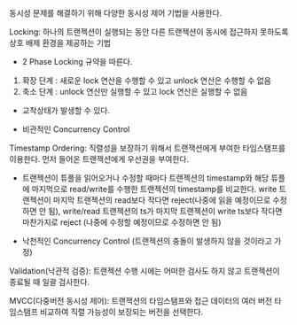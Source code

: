 

동시성 문제를 해결하기 위해 다양한 동시성 제어 기법을 사용한다.

Locking: 
하나의 트랜젝션이 실행되는 동안 다른 트랜젝션이 동시에 접근하지 못하도록 상호 배제 환경을 제공하는 기법

  - 2 Phase Locking 규약을 따른다.
  1) 확장 단계 : 새로운 lock 연산을 수행할 수 있고 unlock 연산은 수행할 수 없음
  2) 축소 단계 : unlock 연산만 실행할 수 있고 lock 연산은 실행할 수 없음

  - 교착상태가 발생할 수 있다.

  - 비관적인 Concurrency Control

Timestamp Ordering:
직렬성을 보장하기 위해서 트랜잭션에게 부여한 타임스탬프를 이용한다. 먼저 들어온 트랜젝션에게 우선권을 부여한다.

  - 트랜젝션이 튜플을 읽어오거나 수정할 때마다 트랜젝션의 timestamp와 해당 튜플에 마지먹으로 read/write를 수행한 트랜젝션의 timestamp를 비교한다. write 트랜젝션이 마지막 트랜젝션의 read보다 작다면 reject(나중에 읽을 예정이므로 수정하면 안 됨), write/read 트랜젝션의 ts가 마지막 트랜젝션이 write ts보다 작다면 마찬가지로 reject (나중에 수정할 예정이므로 수정하면 안 됨)

  - 낙천적인 Concurrency Control (트랜젝션의 충돌이 발생하지 않을 것이라고 가정)

Validation(낙관적 검증):
트랜젝션 수행 시에는 어떠한 검사도 하지 않고 트랜젝션이 종료될 때 일괄 검사한다.

MVCC(다중버전 동시성 제어):
트랜잭션의 타임스탬프와 접근 데이터의 여러 버전 타임스탬프 비교하여 직렬 가능성이 보장되는 버전을 선택한다.
